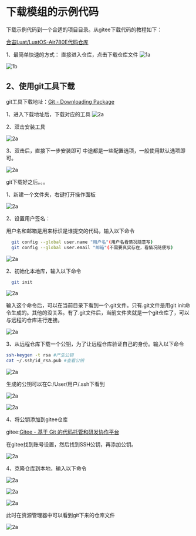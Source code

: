 # 下载模组的示例代码

下载示例代码到一个合适的项目目录。从gitee下载代码的教程如下：

[合宙Luat/LuatOS-Air780E代码仓库](https://gitee.com/openLuat/LuatOS-Air780E/tree/master/demo/Air780E的LuatOS开发快速入门文档适配demo/1.Air780E的helloworld教程)

1、最简单快速的方式：
直接进入仓库，点击下载仓库文件
![1a](./image/git1zhijiexiazai1.PNG)

![1b](./image/git1zhijiexiazai2.PNG)

## 2、使用git工具下载

git工具下载地址：[Git - Downloading Package](https://git-scm.com/download/win)

1、进入下载地址后，下载对应的工具
![2a](./image/git2tu01.png)

2、双击安装工具

![2a](./image/git2tu02.png)

3、双击后，直接下一步安装即可
中途都是一些配置选项，一般使用默认选项即可。

![2a](./image/git2tu03.png)

git下载好之后。。。

1、新建一个文件夹，右键打开操作面板

![2a](./image/git2tu04.png)

2、设置用户签名：

用户名和邮箱是用来标识是谁提交的代码，输入以下命令

```Bash
  git config --global user.name "用户名"(用户名看情况随意写)
  git config --global user.email "邮箱"(不需要真实存在，看情况随便写)
```

![2a](./image/git2tu05.png)

2、初始化本地库，输入以下命令

```Bash
  git init
```
![2a](./image/git2tu06.png)

输入这个命令后，可以在当前目录下看到一个.git文件。只有.git文件是用git init命令生成的。其他的没关系。有了.git文件后，当前文件夹就是一个git仓库了，可以与远程的仓库进行连接。

![2a](./image/git2tu07.png)

3、从远程仓库下载一个公钥，为了让远程仓库验证自己的身份。输入以下命令

```Bash
ssh-keygen -t rsa #产生公钥
cat ~/.ssh/id_rsa.pub #查看公钥
```

![2a](./image/git2tu08.png)

生成的公钥可以在C:/User/用户/.ssh下看到

![2a](./image/git2tu09.png)

![2a](./image/git2tu10.png)

4、将公钥添加到gitee仓库

gitee:[Gitee - 基于 Git 的代码托管和研发协作平台](https://gitee.com/)

在gitee找到账号设置，然后找到SSH公钥，再添加公钥。

![2a](./image/git2tu11.png)

4、克隆仓库到本地，输入以下命令

![2a](./image/git2tu12.png)

![2a](./image/git2tu13.png)

![2a](./image/git2tu14.png)

此时在资源管理器中可以看到git下来的仓库文件

![2a](./image/git2tu15.png)